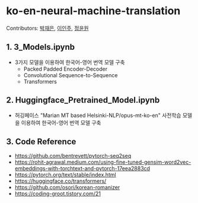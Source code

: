 # ko-en-neural-machine-translation
  Contributors: [박재은](https://github.com/JPark11), [이인주](https://github.com/Inju0716), [정윤원](https://github.com/yoonwonj)
  
## 1. 3_Models.ipynb
- 3가지 모델을 이용하여 한국어-영어 번역 모델 구축 
  - Packed Padded Encoder-Decoder
  - Convolutional Sequence-to-Sequence
  - Transformers

## 2. Huggingface_Pretrained_Model.ipynb
- 허깅페이스 "Marian MT based Helsinki-NLP/opus-mt-ko-en" 사전학습 모델을 이용하여 한국어-영어 번역 모델 구축

## 3. Code Reference
  - https://github.com/bentrevett/pytorch-seq2seq
  - https://rohit-agrawal.medium.com/using-fine-tuned-gensim-word2vec-embeddings-with-torchtext-and-pytorch-17eea2883cd
  - https://pytorch.org/text/stable/index.html
  - https://huggingface.co/transformers/
  - https://github.com/osori/korean-romanizer
  - https://coding-groot.tistory.com/21

